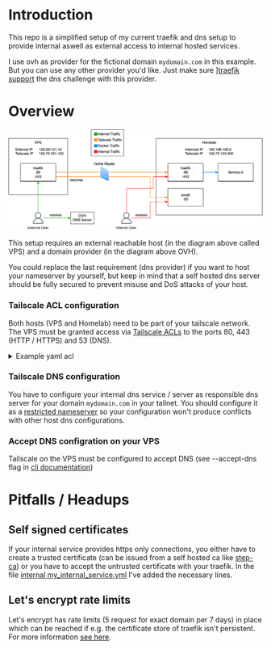 # Introduction
This repo is a simplified setup of my current traefik and dns setup to provide internal aswell as external access to internal hosted services.

I use ovh as provider for the fictional domain `mydomain.com` in this example. But you can use any other provider you'd like. Just make sure ][traefik support](https://doc.traefik.io/traefik/https/acme/#providers) the dns challenge with this provider.

# Overview
<img src="https://github.com/cored0wn/traefik-tailscale-example/blob/main/diagram.svg?raw=true"/>

This setup requires an external reachable host (in the diagram above called VPS) and a domain provider (in the diagram above OVH).

You could replace the last requirement (dns provider) if you want to host your nameserver by yourself, but keep in mind that a self hosted dns server should be fully secured to prevent misuse and DoS attacks of your host.

### Tailscale ACL configuration
Both hosts (VPS and Homelab) need to be part of your tailscale network. The VPS must be granted access via [Tailscale ACLs](https://tailscale.com/kb/1337/acl-syntax#acls) to the ports 80, 443 (HTTP / HTTPS) and 53 (DNS).

<details>

<summary>Example yaml acl</summary>

```yaml
// Example ACLs
{
	[...]

	"hosts": {
		"vps": 		"100.72.231.100",
		"homelab":  "100.72.123.200",
	},

	// Define access control lists 
	"acls": [

		// HomeLab HTTP Access
		{
			"action": "accept",
			"src":    ["vps"],
			"dst": [
				"homelab:443",
				"homelab:80",
			],
		},

		// HomeLab DNS Access (also useful for other tailscale clients like phones etc therefore anybody can access)
		{
			"action": "accept",
			"src": [ "*" ],
			"dst": ["homelab:53"],
		},
	],

	[...]
}

```

</details>

### Tailscale DNS configuration
You have to configure your internal dns service / server as responsible dns server for your domain `mydomain.com` in your tailnet.
You should configure it as a [restricted nameserver](https://tailscale.com/kb/1054/dns#restricted-nameservers) so your configuration won't produce conflicts with other host dns configurations.

### Accept DNS configration on your VPS
Tailscale on the VPS must be configured to accept DNS (see --accept-dns flag in [cli documentation](https://tailscale.com/kb/1080/cli#set))

# Pitfalls / Headups
## Self signed certificates
If your internal service provides https only connections, you either have to create a trusted certificate (can be issued from a self hosted ca like [step-ca](https://smallstep.com/docs/step-ca/)) or you have to accept the untrusted certificate with your traefik. In the file [internal my_internal_service.yml](internal/traefik/config/my_internal_service.yml) I've added the necessary lines.

## Let's encrypt rate limits
Let's encrypt has rate limits (5 request for exact domain per 7 days) in place which can be reached if e.g. the certificate store of traefik isn't persistent.
For more information [see here](https://letsencrypt.org/docs/rate-limits/#new-certificates-per-exact-set-of-hostnames).